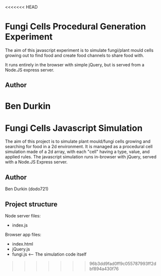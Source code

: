 <<<<<<< HEAD
# Fungi Cells Procedural Generation Experiment

The aim of this javascript experiment is to simulate fungi/plant mould cells growing out to find food
and create food channels to share food with.

It runs entirely in the browser with simple jQuery, but is served from a Node.JS express server.

## Author

Ben Durkin
=======
# Fungi Cells Javascript Simulation

The aim of this project is to simulate plant mould/fungi cells growing and searching for food in a 2d environment.
It is managed as a procedural cell simulation made of a 2d array, with each "cell" having a type, value, and applied rules.
The javascript simulation runs in-browser with jQuery, served with a Node.JS Express server.

## Author

Ben Durkin (dodo721)

## Project structure

Node server files:
- index.js

Browser app files:
- index.html
- jQuery.js
- fungi.js <-- The simulation code itself
>>>>>>> 96b3dd9fad0ff9c055787993ff2dbf894a430f76
